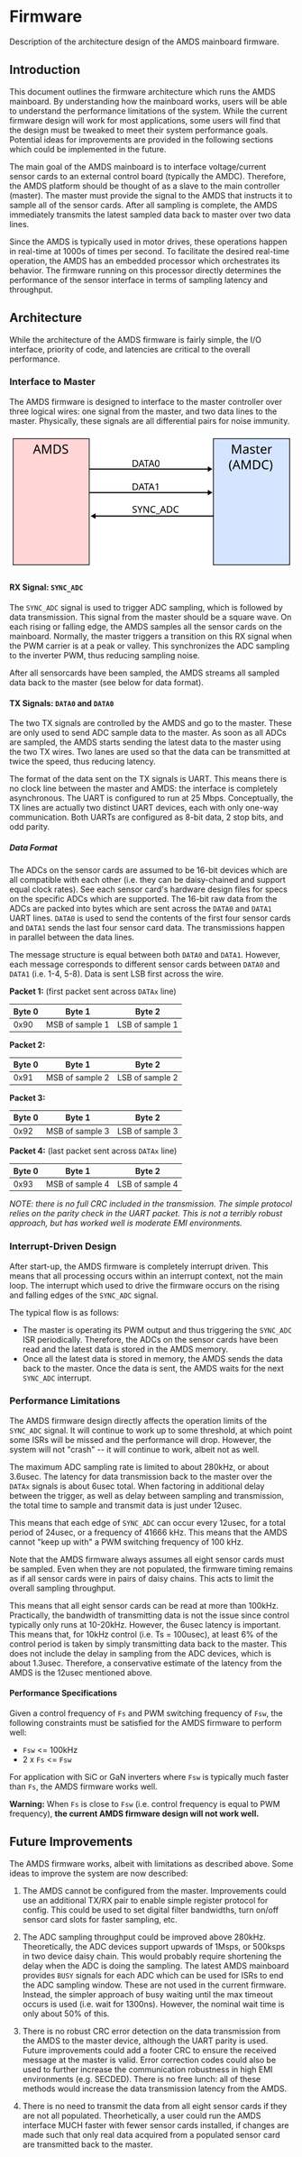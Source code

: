 # Firmware

Description of the architecture design of the AMDS mainboard firmware.

## Introduction

This document outlines the firmware architecture which runs the AMDS mainboard. By understanding how the mainboard works, users will be able to understand the performance limitations of the system. While the current firmware design will work for most applications, some users will find that the design must be tweaked to meet their system performance goals. Potential ideas for improvements are provided in the following sections which could be implemented in the future.

The main goal of the AMDS mainboard is to interface voltage/current sensor cards to an external control board (typically the AMDC). Therefore, the AMDS platform should be thought of as a slave to the main controller (master). The master must provide the signal to the AMDS that instructs it to sample all of the sensor cards. After all sampling is complete, the AMDS immediately transmits the latest sampled data back to master over two data lines.  

Since the AMDS is typically used in motor drives, these operations happen in real-time at 1000s of times per second. To facilitate the desired real-time operation, the AMDS has an embedded processor which orchestrates its behavior. The firmware running on this processor directly determines the performance of the sensor interface in terms of sampling latency and throughput.

## Architecture

While the architecture of the AMDS firmware is fairly simple, the I/O interface, priority of code, and latencies are critical to the overall performance.

### Interface to Master

The AMDS firmware is designed to interface to the master controller over three logical wires: one signal from the master, and two data lines to the master. Physically, these signals are all differential pairs for noise immunity.

![](images/firmware_arch_interface.svg)

#### RX Signal: `SYNC_ADC`

The `SYNC_ADC` signal is used to trigger ADC sampling, which is followed by data transmission. This signal from the master should be a square wave. On each rising or falling edge, the AMDS samples all the sensor cards on the mainboard. Normally, the master triggers a transition on this RX signal when the PWM carrier is at a peak or valley. This synchronizes the ADC sampling to the inverter PWM, thus reducing sampling noise.

After all sensorcards have been sampled, the AMDS streams all sampled data back to the master (see below for data format).

#### TX Signals: `DATA0` and `DATA0`

The two TX signals are controlled by the AMDS and go to the master. These are only used to send ADC sample data to the master. As soon as all ADCs are sampled, the AMDS starts sending the latest data to the master using the two TX wires. Two lanes are used so that the data can be transmitted at twice the speed, thus reducing latency.

The format of the data sent on the TX signals is UART. This means there is no clock line between the master and AMDS: the interface is completely asynchronous. The UART is configured to run at 25 Mbps. Conceptually, the TX lines are actually two distinct UART devices, each with only one-way communication. Both UARTs are configured as 8-bit data, 2 stop bits, and odd parity.

##### Data Format

The ADCs on the sensor cards are assumed to be 16-bit devices which are all compatible with each other (i.e. they can be daisy-chained and support equal clock rates). See each sensor card's hardware design files for specs on the specific ADCs which are supported. The 16-bit raw data from the ADCs are packed into bytes which are sent across the `DATA0` and `DATA1` UART lines. `DATA0` is used to send the contents of the first four sensor cards and `DATA1` sends the last four sensor card data. The transmissions happen in parallel between the data lines.

The message structure is equal between both `DATA0` and `DATA1`. However, each message corresponds to different sensor cards between `DATA0` and `DATA1` (i.e. 1-4, 5-8). Data is sent LSB first across the wire.

**Packet 1:** (first packet sent across `DATAx` line)

| Byte 0 | Byte 1 | Byte 2 |
| ---- | ---- | ---- |
| 0x90 | MSB of sample 1 | LSB of sample 1|

**Packet 2:**

| Byte 0 | Byte 1 | Byte 2 |
| ---- | ---- | ---- |
| 0x91 | MSB of sample 2 | LSB of sample 2|

**Packet 3:**

| Byte 0 | Byte 1 | Byte 2 |
| ---- | ---- | ---- |
| 0x92 | MSB of sample 3 | LSB of sample 3|

**Packet 4:** (last packet sent across `DATAx` line)

| Byte 0 | Byte 1 | Byte 2 |
| ---- | ---- | ---- |
| 0x93 | MSB of sample 4 | LSB of sample 4|

_NOTE: there is no full CRC included in the transmission. The simple protocol relies on the parity check in the UART packet. This is not a terribly robust approach, but has worked well is moderate EMI environments._

### Interrupt-Driven Design

After start-up, the AMDS firmware is completely interrupt driven. This means that all processing occurs within an interrupt context, not the main loop. The interrupt which used to drive the firmware occurs on the rising and falling edges of the `SYNC_ADC` signal.

The typical flow is as follows:

- The master is operating its PWM output and thus triggering the `SYNC_ADC` ISR periodically. Therefore, the ADCs on the sensor cards have been read and the latest data is stored in the AMDS memory.
- Once all the latest data is stored in memory, the AMDS sends the data back to the master. Once the data is sent, the AMDS waits for the next `SYNC_ADC` interrupt.

### Performance Limitations

The AMDS firmware design directly affects the operation limits of the `SYNC_ADC` signal. It will continue to work up to some threshold, at which point some ISRs will be missed and the performance will drop. However, the system will not "crash" -- it will continue to work, albeit not as well.

The maximum ADC sampling rate is limited to about 280kHz, or about 3.6usec. The latency for data transmission back to the master over the `DATAx` signals is about 6usec total. When factoring in additional delay between the trigger, as well as delay between sampling and transmission, the total time to sample and transmit data is just under 12usec.

This means that each edge of `SYNC_ADC` can occur every 12usec, for a total period of 24usec, or a frequency of 41666 kHz. This means that the AMDS cannot "keep up with" a PWM switching frequency of 100 kHz. 

Note that the AMDS firmware always assumes all eight sensor cards must be sampled. Even when they are not populated, the firmware timing remains as if all sensor cards were in pairs of daisy chains. This acts to limit the overall sampling throughput.

 This means that all eight sensor cards can be read at more than 100kHz. Practically, the bandwidth of transmitting data is not the issue since control typically only runs at 10-20kHz. However, the 6usec latency is important. This means that, for 10kHz control (i.e. Ts = 100usec), at least 6% of the control period is taken by simply transmitting data back to the master. This does not include the delay in sampling from the ADC devices, which is about 1.3usec. Therefore, a conservative estimate of the latency from the AMDS is the 12usec mentioned above.

#### Performance Specifications

Given a control frequency of `Fs` and PWM switching frequency of `Fsw`, the following constraints must be satisfied for the AMDS firmware to perform well:

- `Fsw` <= 100kHz
- 2 x `Fs` <= `Fsw`

For application with SiC or GaN inverters where `Fsw` is typically much faster than `Fs`, the AMDS firmware works well.

**Warning:** When `Fs` is close to `Fsw` (i.e. control frequency is equal to PWM frequency), **the current AMDS firmware design will not work well.**

## Future Improvements

The AMDS firmware works, albeit with limitations as described above. Some ideas to improve the system are now described:

1. The AMDS cannot be configured from the master. Improvements could use an additional TX/RX pair to enable simple register protocol for config. This could be used to set digital filter bandwidths, turn on/off sensor card slots for faster sampling, etc.

2. The ADC sampling throughput could be improved above 280kHz. Theoretically, the ADC devices support upwards of 1Msps, or 500ksps in two device daisy chain. This would probably require shortening the delay when the ADC is doing the sampling. The latest AMDS mainboard provides `BUSY` signals for each ADC which can be used for ISRs to end the ADC sampling window. These are not used in the current firmware. Instead, the simpler approach of busy waiting until the max timeout occurs is used (i.e. wait for 1300ns). However, the nominal wait time is only about 50% of this.

3. There is no robust CRC error detection on the data transmission from the AMDS to the master device, although the UART parity is used. Future improvements could add a footer CRC to ensure the received message at the master is valid. Error correction codes could also be used to further increase the communication robustness in high EMI environments (e.g. SECDED). There is no free lunch: all of these methods would increase the data transmission latency from the AMDS.

4. There is no need to transmit the data from all eight sensor cards if they are not all populated. Theorhetically, a user could run the AMDS interface MUCH faster with fewer sensor cards installed, if changes are made such that only real data acquired from a populated sensor card are transmitted back to the master.
